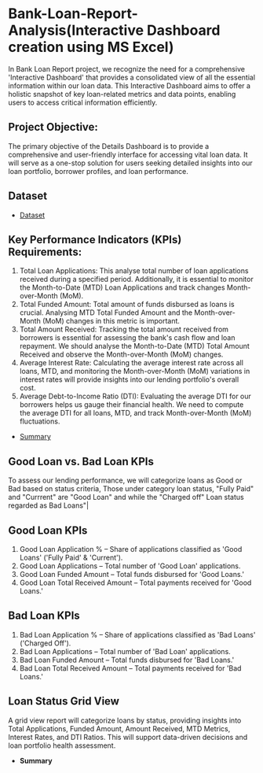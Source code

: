 # Bank-Loan-Report-Analysis(Interactive Dashboard creation using MS Excel)
In Bank Loan Report project, we recognize the need for a comprehensive 'Interactive Dashboard' that provides a consolidated view of all the essential information within our loan data. This Interactive Dashboard aims to offer a holistic snapshot of key loan-related metrics and data points, enabling users to access critical information efficiently.
## Project Objective:
The primary objective of the Details Dashboard is to provide a comprehensive and user-friendly interface for accessing vital loan data. It will serve as a one-stop solution for users seeking detailed insights into our loan portfolio, borrower profiles, and loan performance.
## Dataset 
- <a href="https://github.com/michealedos/PROJECT-1/blob/main/financial_loan.csv">Dataset</a>
## Key Performance Indicators (KPIs) Requirements:
1.	 Total Loan Applications: This analyse total number of loan applications received during a specified period. Additionally, it is essential to monitor the Month-to-Date (MTD) Loan Applications and track changes Month-over-Month (MoM).
2.	 Total Funded Amount: Total amount of funds disbursed as loans is crucial. Analysing MTD Total Funded Amount and the Month-over-Month (MoM) changes in this metric is important.
3.	 Total Amount Received: Tracking the total amount received from borrowers is essential for assessing the bank's cash flow and loan repayment. We should analyse the Month-to-Date (MTD) Total Amount Received and observe the Month-over-Month (MoM) changes.
4.	 Average Interest Rate: Calculating the average interest rate across all loans, MTD, and monitoring the Month-over-Month (MoM) variations in interest rates will provide insights into our lending portfolio's overall cost.
5.	 Average Debt-to-Income Ratio (DTI): Evaluating the average DTI for our borrowers helps us gauge their financial health. We need to compute the average DTI for all loans, MTD, and track Month-over-Month (MoM) fluctuations.
- <a href="https://github.com/michealedos/PROJECT-1/blob/main/PROJECT-1.PNG">Summary</a>

## Good Loan vs. Bad Loan KPIs
To assess our lending performance, we will categorize loans as Good or Bad based on status criteria, Those under category loan status, "Fully Paid" and "Currrent" are "Good Loan" and while the "Charged off" Loan status regarded as Bad Loans"|
## Good Loan KPIs
1. Good Loan Application % – Share of applications classified as 'Good Loans' ('Fully Paid' & 'Current').
2. Good Loan Applications – Total number of 'Good Loan' applications.
3. Good Loan Funded Amount – Total funds disbursed for 'Good Loans.'
4. Good Loan Total Received Amount – Total payments received for 'Good Loans.'
## Bad Loan KPIs
1. Bad Loan Application % – Share of applications classified as 'Bad Loans' ('Charged Off').
2. Bad Loan Applications – Total number of 'Bad Loan' applications.
3. Bad Loan Funded Amount – Total funds disbursed for 'Bad Loans.'
4. Bad Loan Total Received Amount – Total payments received for 'Bad Loans.'
   
## Loan Status Grid View
A grid view report will categorize loans by status, providing insights into Total Applications, Funded Amount, Amount Received, MTD Metrics, Interest Rates, and DTI Ratios. This will support data-driven decisions and loan portfolio health assessment.
- <b href="https://github.com/michealedos/PROJECT-1/blob/main/PROJECT-1.PNG">Summary</b>



